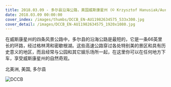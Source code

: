 ```yaml
---
title: 2018.03.09 - 多尔县沿海公路，美国威斯康星州 (© Krzysztof Hanusiak/Aurora Photos)
date: 2018.03.09 00:00:00
cover_index: /images/thumbs/DCCB_EN-AU11982634575_533x300.jpg
cover_detail: /images/DCCB_EN-AU11982634575_1920x1080.jpg
---
```


在威斯康星州的四条风景公路中，多尔县的沿海公路是最短的，它是一条66英里长的环路，经过格林湾和密歇根湖。这些高速公路穿过各处特别美的景区和具有历史意义的地区，而且经常与公园和其它娱乐场所一起，在这里你可以在任何地方下车，享受威斯康星州的自然奇观。

北美洲, 美国, 多尔县

![DCCB](/images/DCCB_EN-AU11982634575_1920x1080.jpg)
